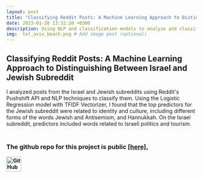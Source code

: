 ```yaml
---
layout: post
title: "Classifying Reddit Posts: A Machine Learning Approach to Distinguishing Between Israel and Jewish Subreddit"
date: 2023-01-28 13:32:20 +0300
description: Using NLP and classification models to analyze and classify posts from Israel and Jewish subreddits on Reddit. # Add post description (optional)
img:  tel_aviv_beach.png # Add image post (optional)
---
```

## Classifying Reddit Posts: A Machine Learning Approach to Distinguishing Between Israel and Jewish Subreddit
I analyzed posts from the Israel and Jewish subreddits using Reddit's Pushshift API and NLP techniques to classify them. Using the Logistic Regression model with TFIDF Vectorizer, I found that the top predictors for the Jewish subreddit were related to identity and culture, including different forms of the words Jewish and Antisemism, and Hannukkah. On the Israel subreddit, predictors included words related to Israeli politics and tourism.



### <br>The github repo for this project is public <b><a href="https://github.com/Marvalfr/NLP-project" target="_blank">[here].

<a href="https://github.com/Marvalfr/NLP-project">
  <img src="https://github.githubassets.com/favicons/favicon.svg" width="40" height="40" alt="GitHub logo">
</a>
